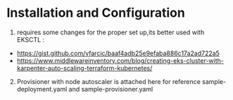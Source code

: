 # Installation and Configuration

1. requires some changes for the proper set up,its better used with EKSCTL :

- https://gist.github.com/vfarcic/baaf4adb25e9efaba886c17a2ad722a5
- https://www.middlewareinventory.com/blog/creating-eks-cluster-with-karpenter-auto-scaling-terraform-kubernetes/

2. Provisioner with node autoscaler is attached here for reference sample-deployment.yaml and sample-provisioner.yaml
